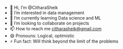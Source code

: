 - 👋 Hi, I’m @CitharaSheik
- 👀 I’m interested in data management
- 🌱 I’m currently learning Data science and ML
- 💞️ I’m looking to collaborate on projects
- 📫 How to reach me citharasheik@gmail.com
- 😄 Pronouns: Logical, optimistic
- ⚡ Fun fact: Will think beyond the limit of the problems

<!---
CitharaSheik/CitharaSheik is a ✨ special ✨ repository because its `README.md` (this file) appears on your GitHub profile.
You can click the Preview link to take a look at your changes.
--->
